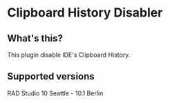 # Clipboard History Disabler

## What's this?

This plugin disable IDE's Clipboard History.

## Supported versions

RAD Studio 10 Seattle - 10.1 Berlin

